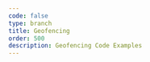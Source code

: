 ```yaml
---
code: false
type: branch
title: Geofencing
order: 500
description: Geofencing Code Examples
---
```




